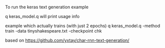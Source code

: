 To run the keras text generation example 

q keras_model.q 
will print usage info

example which actually trains (with just 2 epochs)
q keras_model.q  -method train -data tinyshakespeare.txt -checkpoint chk

based on https://github.com/yxtay/char-rnn-text-generation/

